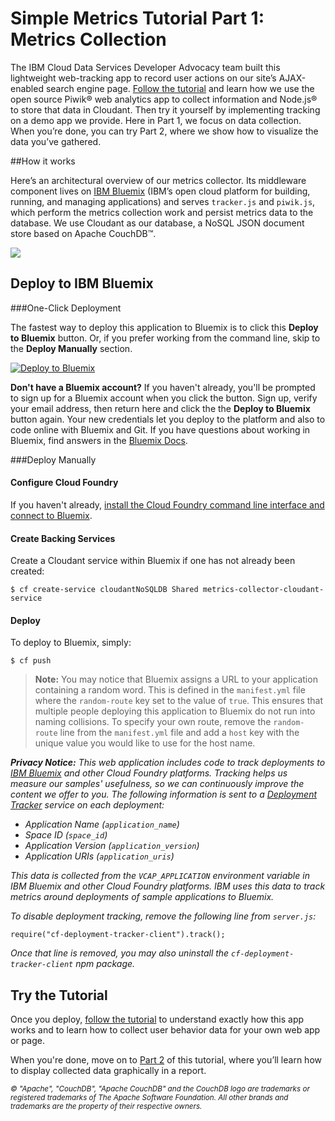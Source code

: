 

# Simple Metrics Tutorial Part 1: Metrics Collection
The IBM Cloud Data Services Developer Advocacy team built this lightweight web-tracking app to record user actions on our site’s AJAX-enabled search engine page. [Follow the tutorial](http://developer.piwik.org/guides/tracking-javascript-guide)
and learn how we use the open source Piwik® web analytics app to collect information and Node.js® to store that data in Cloudant. Then try it yourself by implementing tracking on a demo app we provide. Here in Part 1, we focus on data collection. When you’re done, you can try Part 2, where we show how to visualize the data you’ve gathered.


##How it works

Here’s an architectural overview of our metrics collector. Its middleware component lives on [IBM Bluemix](https://www.bluemix.net/) (IBM’s open cloud platform for building, running, and managing applications) and serves `tracker.js` and `piwik.js`, which perform the metrics collection work and persist metrics data to the database. We use Cloudant as our database, a NoSQL JSON document store based on Apache CouchDB™. 

<img src="http://developer.ibm.com/clouddataservices/wp-content/uploads/sites/47/2015/07/collector-arch-1024x327.png">

## Deploy to IBM Bluemix

###One-Click Deployment

The fastest way to deploy this application to Bluemix is to click this **Deploy to Bluemix** button. Or, if you prefer working from the command line, skip to the **Deploy Manually** section.

[![Deploy to Bluemix](https://bluemix.net/deploy/button_x2.png)](https://bluemix.net/deploy?repository=https://github.com/ibm-cds-labs/metrics-collector)

**Don't have a Bluemix account?** If you haven't already, you'll be prompted to sign up for a Bluemix account when you click the button.  Sign up, verify your email address, then return here and click the the **Deploy to Bluemix** button again. Your new credentials let you deploy to the platform and also to code online with Bluemix and Git. If you have questions about working in Bluemix, find answers in the [Bluemix Docs](https://www.ng.bluemix.net/docs/).

###Deploy Manually

#### Configure Cloud Foundry

If you haven't already, [install the Cloud Foundry command line interface and connect to Bluemix](https://www.ng.bluemix.net/docs/#starters/install_cli.html).


#### Create Backing Services

Create a Cloudant service within Bluemix if one has not already been created:

    $ cf create-service cloudantNoSQLDB Shared metrics-collector-cloudant-service

#### Deploy

To deploy to Bluemix, simply:

    $ cf push

> **Note:** You may notice that Bluemix assigns a URL to your application containing a random word. This is defined in the `manifest.yml` file where the `random-route` key set to the value of `true`. This ensures that multiple people deploying this application to Bluemix do not run into naming collisions. To specify your own route, remove the `random-route` line from the `manifest.yml` file and add a `host` key with the unique value you would like to use for the host name.

_**Privacy Notice:**_ _This web application includes code to track deployments to [IBM Bluemix](https://www.bluemix.net/) and other Cloud Foundry platforms. Tracking helps us measure our samples' usefulness, so we can continuously improve the content we offer to you. The following information is sent to a [Deployment Tracker](https://github.com/cloudant-labs/deployment-tracker) service on each deployment:_

* _Application Name (`application_name`)_
* _Space ID (`space_id`)_
* _Application Version (`application_version`)_
* _Application URIs (`application_uris`)_

_This data is collected from the `VCAP_APPLICATION` environment variable in IBM Bluemix and other Cloud Foundry platforms. IBM uses this data to track metrics around deployments of sample applications to Bluemix._

_To disable deployment tracking, remove the following line from `server.js`:_

```
require("cf-deployment-tracker-client").track();
```

_Once that line is removed, you may also uninstall the `cf-deployment-tracker-client` npm package._

## Try the Tutorial

Once you deploy, [follow the tutorial](https://developer.ibm.com/clouddataservices/simple-metrics-tutorial-part-1-metrics-collection/) to understand exactly how this app works and to learn how to collect user behavior data for your own web app or page. 

When you're done, move on to [Part 2](https://developer.ibm.com/clouddataservices/simple-metrics-tutorial-part-2-d3-and-json/) of this tutorial, where you’ll learn how to display collected data graphically in a report.


_<sup>© "Apache", "CouchDB", "Apache CouchDB" and the CouchDB logo are trademarks or registered trademarks of The Apache Software Foundation. All other brands and trademarks are the property of their respective owners.</sup>_

